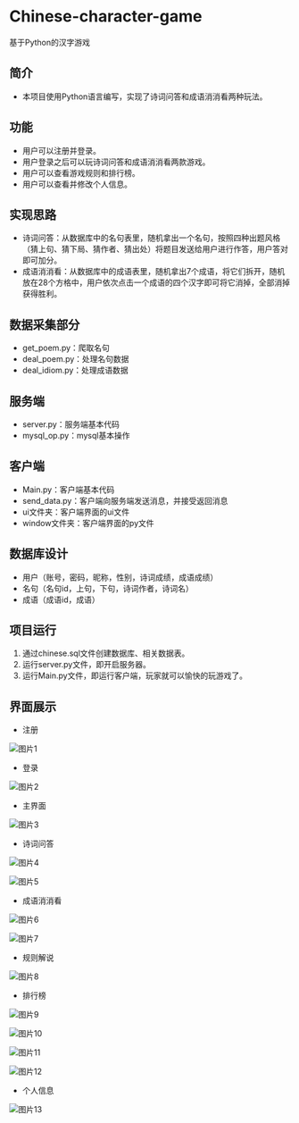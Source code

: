 # Chinese-character-game
基于Python的汉字游戏

## 简介
- 本项目使用Python语言编写，实现了诗词问答和成语消消看两种玩法。

## 功能
- 用户可以注册并登录。
- 用户登录之后可以玩诗词问答和成语消消看两款游戏。
- 用户可以查看游戏规则和排行榜。
- 用户可以查看并修改个人信息。

## 实现思路
- 诗词问答：从数据库中的名句表里，随机拿出一个名句，按照四种出题风格（猜上句、猜下局、猜作者、猜出处）将题目发送给用户进行作答，用户答对即可加分。
- 成语消消看：从数据库中的成语表里，随机拿出7个成语，将它们拆开，随机放在28个方格中，用户依次点击一个成语的四个汉字即可将它消掉，全部消掉获得胜利。

## 数据采集部分
- get_poem.py：爬取名句
- deal_poem.py：处理名句数据
- deal_idiom.py：处理成语数据

## 服务端
- server.py：服务端基本代码
- mysql_op.py：mysql基本操作

## 客户端
- Main.py：客户端基本代码
- send_data.py：客户端向服务端发送消息，并接受返回消息
- ui文件夹：客户端界面的ui文件
- window文件夹：客户端界面的py文件

## 数据库设计
- 用户（账号，密码，昵称，性别，诗词成绩，成语成绩）
- 名句（名句id，上句，下句，诗词作者，诗词名）
- 成语（成语id，成语）

## 项目运行

1. 通过chinese.sql文件创建数据库、相关数据表。
2. 运行server.py文件，即开启服务器。
3. 运行Main.py文件，即运行客户端，玩家就可以愉快的玩游戏了。

## 界面展示

- 注册

![图片1](pic\图片1.jpg)

- 登录

![图片2](pic\图片2.jpg)

- 主界面

![图片3](pic\图片3.jpg)

- 诗词问答

![图片4](pic\图片4.jpg)

![图片5](pic\图片5.jpg)

- 成语消消看

![图片6](pic\图片6.jpg)

![图片7](pic\图片7.jpg)

- 规则解说

![图片8](pic\图片8.jpg)

- 排行榜

![图片9](pic\图片9.jpg)

![图片10](pic\图片10.jpg)

![图片11](pic\图片11.jpg)

![图片12](pic\图片12.jpg)

- 个人信息

![图片13](pic\图片13.jpg)

